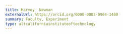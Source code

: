 ```yaml
---
title: Harvey  Newman
externalUrl: https://orcid.org/0000-0003-0964-1480
summary: Faculty, Experiment
type: altcaliforniainstituteoftechnology
---
```

